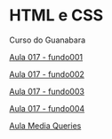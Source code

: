 # HTML e CSS
 Curso do Guanabara

<a href="https://eliudebsantos.github.io/HTML-e-CSS/ex017-TrabalhandoImagens/fundo001"> Aula 017 - fundo001 </a>

<a href="https://eliudebsantos.github.io/HTML-e-CSS/ex017-TrabalhandoImagens/fundo002"> Aula 017 - fundo002 </a>

<a href="https://eliudebsantos.github.io/HTML-e-CSS/ex017-TrabalhandoImagens/fundo003"> Aula 017 - fundo003 </a>

<a href="https://eliudebsantos.github.io/HTML-e-CSS/ex017-TrabalhandoImagens/fundo004"> Aula 017 - fundo004 </a>

<a href="https://eliudebsantos.github.io/HTML-e-CSS/ex023-MediaQueries/mediaQueries002"> Aula Media Queries </a>

